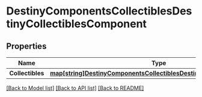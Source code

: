 # DestinyComponentsCollectiblesDestinyCollectiblesComponent

## Properties
Name | Type | Description | Notes
------------ | ------------- | ------------- | -------------
**Collectibles** | [**map[string]DestinyComponentsCollectiblesDestinyCollectibleComponent**](Destiny.Components.Collectibles.DestinyCollectibleComponent.md) |  | [optional] 

[[Back to Model list]](../README.md#documentation-for-models) [[Back to API list]](../README.md#documentation-for-api-endpoints) [[Back to README]](../README.md)


